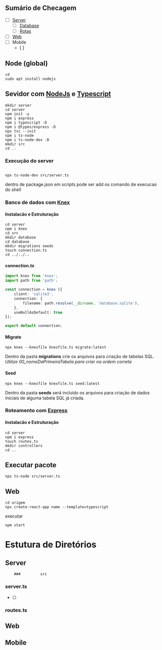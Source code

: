 ## Sumário de Checagem 

- [ ] [Server](#sevidor-com-nodeJs-e-typescript)
  - [ ] [Database](#banco-de-dados-com-[knex](http://knexjs.org/))
  - [ ] [Rotas](#roteamento-com-[express](https://expressjs.com/pt-br/guide/routing.html))
- [ ] [Web](#web)
- [ ] Mobile
  - [ ] 



## Node (global)

~~~shell
cd
sudo apt install nodejs
~~~

## Sevidor com [NodeJs](https://nodejs.org/en/docs/) e [Typescript](https://www.typescriptlang.org/)

~~~shell
mkdir server
cd server
npm init -y
npm i express
npm i typescript -D
npm i @types/express -D
npx tsc --init
npm i ts-node
npm i ts-node-dev -D
mkdir src 
cd ..
~~~

### Execução do server

~~~shell

npx ts-node-dev src/server.ts
~~~

dentro de package.json em scripts pode ser add os comando de execucao do shell

### Banco de dados com [Knex](http://knexjs.org/)

#### Instalacão e Estruturação

~~~shell
cd server
npm i knex
cd src
mkdir database
cd database
mkdir migrations seeds
touch connection.ts
cd ../../..
~~~

#### connection.ts

~~~typescript
import knex from 'knex';
import path from 'path';

const connection = knex ({
    client: 'sqlite3',
    connection: {
        filename: path.resolve(__dirname, 'database.sqlite'),
    },
    useNullAsDefault: true
}); 

export default connection;
~~~



#### Migrate

~~~shell
npx knex --knexfile knexfile.ts migrate:latest
~~~

Dentro da pasta **migrations** crie os arquivos para criação de tabelas SQL. *Utilize 00_nomeDaPrimeiraTabela para criar na ordem correta*

#### Seed

~~~shell
npx knex --knexfile knexfile.ts seed:latest
~~~

Dentro da pasta **seeds** será incluido os arquivos para criação de dados iniciais de alguma tabela SQL já criada.



### Roteamento com [Express](https://expressjs.com/pt-br/guide/routing.html)

#### Instalacão e Estruturação

~~~shell
cd server
npm i express
touch routes.ts
mkdir controllers
cd ..
~~~











## Executar pacote

~~~shell
npx ts-node src/server.ts
~~~

## Web

~~~shell
cd origem
npx create-react-app name --template=typescript
~~~

executar

~~~ shell
npm start
~~~



# Estutura de Diretórios

## 	Server

		### 		src

### 		server.ts

- [ ] 

### routes.ts







## Web

## Mobile

















